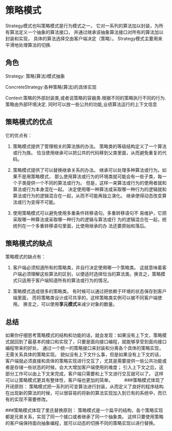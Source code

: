 # 策略模式
Strategy模式也叫策略模式是行为模式之一，
它对一系列的算法加以封装，为所有算法定义一个抽象的算法接口，
并通过继承该抽象算法接口对所有的算法加以封装和实现，
具体的算法选择交由客户端决定（策略）。
Strategy模式主要用来平滑地处理算法的切换.

## 角色

Strategy: 策略(算法)模式抽象

ConcreteStrategy:各种策略(算法)的具体实现

Context:策略的外部封装类,或者说策略的容器类.根据不同的策略执行不同的行为.策略由外部环境决定.
同时可以放一些公共的功能,业绩算法运行的上下文信息

## 策略模式的优点
它的优点有：

1. 策略模式提供了管理相关的算法族的办法。
策略类的等级结构定义了一个算法或行为族。
恰当使用继承可以把公共的代码移到父类里面，从而避免重复的代码。

2. 策略模式提供了可以替换继承关系的办法。
继承可以处理多种算法或行为。如果不是用策略模式，
那么使用算法或行为的环境类就可能会有一些子类，每一个子类提供一个不同的算法或行为。
但是，这样一来算法或行为的使用者就和算法或行为本身混在一起。
决定使用哪一种算法或采取哪一种行为的逻辑就和算法或行为的逻辑混合在一起，从而不可能再独立演化。
继承使得动态改变算法或行为变得不可能。

3. 使用策略模式可以避免使用多重条件转移语句。多重转移语句不
易维护，它把采取哪一种算法或采取哪一种行为的逻辑与算法或行
为的逻辑混合在一起，统统列在一个多重转移语句里面，比使用继承的办
法还要原始和落后。

## 策略模式的缺点
策略模式的缺点有：
1. 客户端必须知道所有的策略类，并自行决定使用哪一个策略类。
这就意味着客户端必须理解这些算法的区别，以便适时选择恰当的算法类。换言之，策略模式只适用于客户端知道所有的算法或行为的情况。

2. 策略模式造成很多的策略类。
有时候可以通过把依赖于环境的状态保存到客户端里面，
而将策略类设计成可共享的，这样策略类实例可以被不同客户端使用。
换言之，可以使用**享元模式**来减少对象的数量。

## 总结
如果你仔细思考策略模式的结构和功能的话，就会发现：如果没有上下文，策略模式就回到了最基本的接口和实现了，只要是面向接口编程，就能够享受到面向接口编程带来的好处，
通过一个统一的策略接口来封装和分离各个具体的策略实现，无需关系具体的策略实现。
貌似没有上下文什么事，但是如果没有上下文的话，客户端就必须直接和具体的策略实现进行交互了，尤其是需要提供一些公共功能或者是存储一些状态的时候，会大大增加客户端使用的难度；
引入上下文之后，这部分工作可以由上下文来完成，客户端只需要和上下文进行交互就可以了。
这样可以让策略模式更具有整体性，客户端也更加的简单。
　　
###策略模式体现了开闭原则：
策略模式把一系列的可变算法进行封装，从而定义了良好的程序结构.
在出现新的算法的时候，可以很容易的将新的算法实现加入到已有的系统中，而已有的实现不需要修改。

###策略模式体现了里氏替换原则：
策略模式是一个扁平的结构，各个策略实现都是兄弟关系，实现了同一个接口或者继承了同一个抽象类。
这样只要使用策略的客户端保持面向抽象编程，就可以动态的切换不同的策略实现以进行替换。
